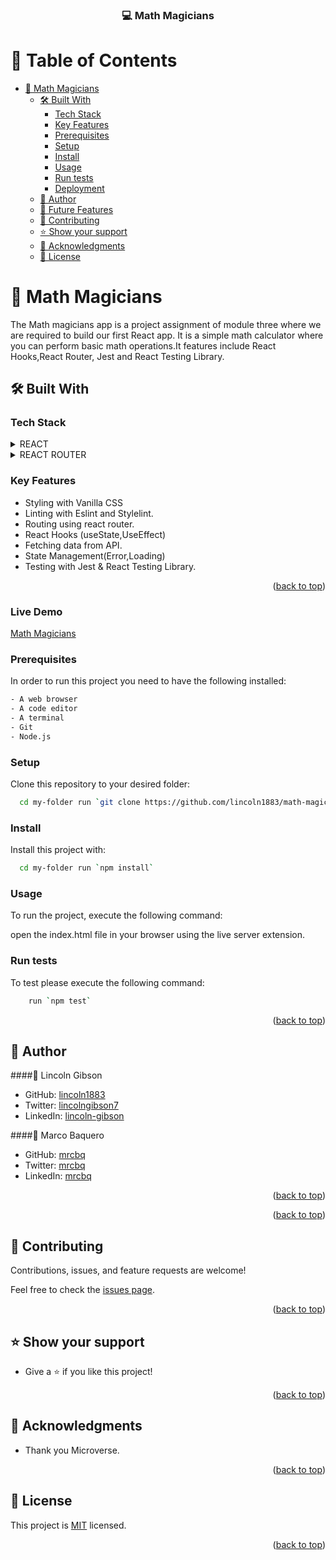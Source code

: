 <a name="readme-top"></a>

<div align="center">

  <h3><b>💻 Math Magicians</b></b></h3>

</div>

# 📗 Table of Contents

- [📖 Math Magicians ](#-math-magicians-)
  - [🛠 Built With ](#-built-with-)
    - [Tech Stack ](#tech-stack-)
    - [Key Features ](#key-features-)
    - [Prerequisites](#prerequisites)
    - [Setup](#setup)
    - [Install](#install)
    - [Usage](#usage)
    - [Run tests](#run-tests)
    - [Deployment](#deployment)
  - [👥 Author ](#-author-)
  - [🔭 Future Features ](#-future-features-)
  - [🤝 Contributing ](#-contributing-)
  - [⭐️ Show your support ](#️-show-your-support-)
  - [🙏 Acknowledgments ](#-acknowledgments-)
  - [📝 License ](#-license-)

<!-- PROJECT DESCRIPTION -->

# 📖 Math Magicians <a name="about-project"></a>

The Math magicians app is a project assignment of module three where we are required to build our first React app. It is a simple math calculator where you can perform basic math operations.It features include React Hooks,React Router, Jest and React Testing Library. 

## 🛠 Built With <a name="built-with"></a>

### Tech Stack <a name="tech-stack"></a>

<details>
  <summary>REACT</summary>
  <ul>
    <li><a href="https://create-react-app.dev/">REACT</a></li>
  </ul>
</details>
<details>
  <summary>REACT ROUTER</summary>
  <ul>
    <li><a href="https://reactrouter.com/en/main">REACT ROUTER</a></li>
  </ul>
</details>

<!-- Features -->

### Key Features <a name="key-features"></a>

- Styling with Vanilla CSS
- Linting with Eslint and Stylelint.
- Routing using react router.
- React Hooks (useState,UseEffect)
- Fetching data from API.
- State Management(Error,Loading)
- Testing with Jest & React Testing Library.


<p align="right">(<a href="#readme-top">back to top</a>)</p>

<!-- LIVE DEMO -->

### Live Demo <a name = "live-demo"></a>

[Math Magicians](https://math-magicians-0d6h.onrender.com/)

### Prerequisites

In order to run this project you need to have the following installed:

```sh
- A web browser
- A code editor
- A terminal
- Git
- Node.js
```

### Setup

Clone this repository to your desired folder:

```sh
  cd my-folder run `git clone https://github.com/lincoln1883/math-magicians/`
```

### Install

Install this project with:

```sh
  cd my-folder run `npm install`
```

### Usage

To run the project, execute the following command:

open the index.html file in your browser using the live server extension.

### Run tests

To test please execute the following command:

```sh
    run `npm test`
```

<p align="right">(<a href="#readme-top">back to top</a>)</p>

<!-- AUTHORS -->

## 👥 Author <a name="authors"></a>

####👤 Lincoln Gibson

- GitHub: [lincoln1883](https://github.com/lincoln1883)
- Twitter: [lincolngibson7](https://twitter.com/lincolngibson7)
- LinkedIn: [lincoln-gibson](https://linkedin.com/in/lincoln-gibson)

####👤 Marco Baquero

- GitHub: [mrcbq](https://github.com/mrcbq)
- Twitter: [mrcbq](https://twitter.com/mrcbq)
- LinkedIn: [mrcbq](https://linkedin.com/in/mrcbq)

<p align="right">(<a href="#readme-top">back to top</a>)</p>

<!-- FUTURE FEATURES -->


<p align="right">(<a href="#readme-top">back to top</a>)</p>

<!-- CONTRIBUTING -->

## 🤝 Contributing <a name="contributing"></a>

Contributions, issues, and feature requests are welcome!

Feel free to check the [issues page](../../issues/).

<p align="right">(<a href="#readme-top">back to top</a>)</p>

<!-- SUPPORT -->

## ⭐️ Show your support <a name="support"></a>

- Give a ⭐️ if you like this project!

<p align="right">(<a href="#readme-top">back to top</a>)</p>

<!-- ACKNOWLEDGEMENTS -->

## 🙏 Acknowledgments <a name="acknowledgements"></a>

- Thank you Microverse.

<p align="right">(<a href="#readme-top">back to top</a>)</p>

<!-- LICENSE -->

## 📝 License <a name="license"></a>

This project is [MIT](./LICENSE) licensed.

<p align="right">(<a href="#readme-top">back to top</a>)</p>
